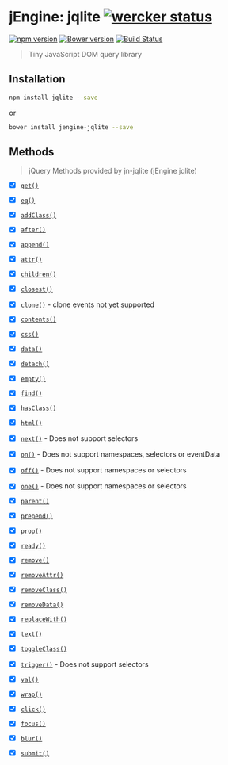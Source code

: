 jEngine: jqlite [![wercker status](https://app.wercker.com/status/f436d6c59cd7ef60ac2aa2ff49ed8f7b/s "wercker status")](https://app.wercker.com/project/bykey/f436d6c59cd7ef60ac2aa2ff49ed8f7b)
==============================
[![npm version](https://badge.fury.io/js/jqlite.svg)](http://badge.fury.io/js/jqlite)
[![Bower version](https://badge.fury.io/bo/jstools-jqlite.svg)](http://badge.fury.io/bo/jstools-jqlite)
[![Build Status](https://travis-ci.org/jstools/jqlite.svg?branch=master)](https://travis-ci.org/jstools/jqlite)
> Tiny JavaScript DOM query library

Installation
------------
```.sh
npm install jqlite --save
```
  or
```.sh
bower install jengine-jqlite --save
```
Methods
-------
> jQuery Methods provided by jn-jqlite (jEngine jqlite)

- [x] [`get()`](http://api.jquery.com/get/)
- [x] [`eq()`](http://api.jquery.com/eq/)
- [x] [`addClass()`](http://api.jquery.com/addClass/)
- [x] [`after()`](http://api.jquery.com/after/)
- [x] [`append()`](http://api.jquery.com/append/)
- [x] [`attr()`](http://api.jquery.com/attr/)
- [x] [`children()`](http://api.jquery.com/children/)
- [x] [`closest()`](http://api.jquery.com/closest/)
- [x] [`clone()`](http://api.jquery.com/clone/) - clone events not yet supported
- [x] [`contents()`](http://api.jquery.com/contents/)
- [x] [`css()`](http://api.jquery.com/css/)
- [x] [`data()`](http://api.jquery.com/data/)
- [x] [`detach()`](http://api.jquery.com/detach/)
- [x] [`empty()`](http://api.jquery.com/empty/)
- [x] [`find()`](http://api.jquery.com/find/)
- [x] [`hasClass()`](http://api.jquery.com/hasClass/)
- [x] [`html()`](http://api.jquery.com/html/)
- [x] [`next()`](http://api.jquery.com/next/) - Does not support selectors
- [x] [`on()`](http://api.jquery.com/on/) - Does not support namespaces, selectors or eventData
- [x] [`off()`](http://api.jquery.com/off/) - Does not support namespaces or selectors
- [x] [`one()`](http://api.jquery.com/one/) - Does not support namespaces or selectors
- [x] [`parent()`](http://api.jquery.com/parent/)
- [x] [`prepend()`](http://api.jquery.com/prepend/)
- [x] [`prop()`](http://api.jquery.com/prop/)
- [x] [`ready()`](http://api.jquery.com/ready/)
- [x] [`remove()`](http://api.jquery.com/remove/)
- [x] [`removeAttr()`](http://api.jquery.com/removeAttr/)
- [x] [`removeClass()`](http://api.jquery.com/removeClass/)
- [x] [`removeData()`](http://api.jquery.com/removeData/)
- [x] [`replaceWith()`](http://api.jquery.com/replaceWith/)
- [x] [`text()`](http://api.jquery.com/text/)
- [x] [`toggleClass()`](http://api.jquery.com/toggleClass/)
- [x] [`trigger()`](http://api.jquery.com/trigger/) - Does not support selectors
- [x] [`val()`](http://api.jquery.com/val/)
- [x] [`wrap()`](http://api.jquery.com/wrap/)

- [x] [`click()`](http://api.jquery.com/click/)
- [x] [`focus()`](http://api.jquery.com/focus/)
- [x] [`blur()`](http://api.jquery.com/blur/)
- [x] [`submit()`](http://api.jquery.com/submit/)
